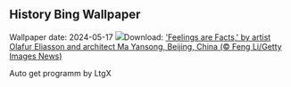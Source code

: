 ## History Bing Wallpaper
Wallpaper date: 2024-05-17
![](https://www.bing.com/th?id=OHR.DayOfLight_EN-US1723401316_UHD.jpg&w=1000)Download: ['Feelings are Facts,' by artist Olafur Eliasson and architect Ma Yansong, Beijing, China (© Feng Li/Getty Images News)](https://www.bing.com/th?id=OHR.DayOfLight_EN-US1723401316_UHD.jpg)

Auto get programm by LtgX
